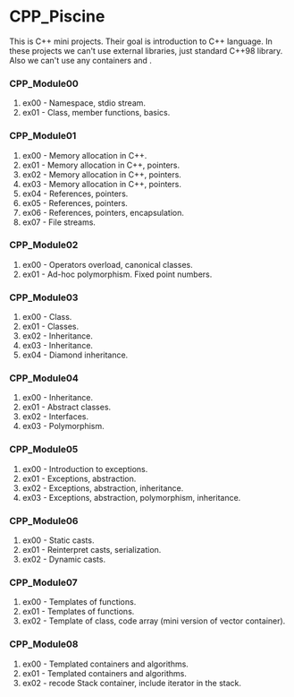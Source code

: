 # CPP_Piscine
This is C++ mini projects. Their goal is introduction to C++ language. In these projects we can't use 
external libraries, just standard C++98 library. Also we can't use any containers and <algorithm>.

### CPP_Module00
1. ex00 - Namespace, stdio stream.
2. ex01 - Class, member functions, basics.

### CPP_Module01
1. ex00 - Memory allocation in C++.
2. ex01 - Memory allocation in C++, pointers.
3. ex02 - Memory allocation in C++, pointers.
4. ex03 - Memory allocation in C++, pointers.
5. ex04 - References, pointers.
6. ex05 - References, pointers.
7. ex06 - References, pointers, encapsulation.
8. ex07 - File streams.

### CPP_Module02
1. ex00 - Operators overload, canonical classes.
2. ex01 - Ad-hoc polymorphism. Fixed point numbers.

### CPP_Module03
1. ex00 - Class.
2. ex01 - Classes.
3. ex02 - Inheritance.
4. ex03 - Inheritance.
5. ex04 - Diamond inheritance.

### CPP_Module04
1. ex00 - Inheritance.
2. ex01 - Abstract classes.
3. ex02 - Interfaces.
4. ex03 - Polymorphism.
  
### CPP_Module05
1. ex00 - Introduction to exceptions.
2. ex01 - Exceptions, abstraction.
3. ex02 - Exceptions, abstraction, inheritance.
4. ex03 - Exceptions, abstraction, polymorphism, inheritance.
  
### CPP_Module06
1. ex00 - Static casts.
2. ex01 - Reinterpret casts, serialization.
3. ex02 - Dynamic casts.
  
### CPP_Module07
1. ex00 - Templates of functions.
2. ex01 - Templates of functions.
3. ex02 - Template of class, code array (mini version of vector container).
  
### CPP_Module08
1. ex00 - Templated containers and algorithms.
2. ex01 - Templated containers and algorithms.
3. ex02 - recode Stack container, include iterator in the stack.

